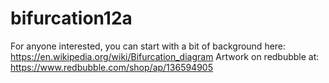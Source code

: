 # bifurcation12a
For anyone interested, you can start with a bit of background here:  https://en.wikipedia.org/wiki/Bifurcation_diagram
Artwork on redbubble at: https://www.redbubble.com/shop/ap/136594905
